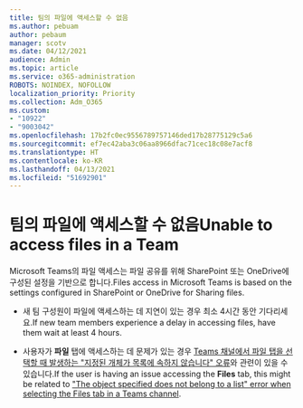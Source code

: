 ```yaml
---
title: 팀의 파일에 액세스할 수 없음
ms.author: pebuam
author: pebaum
manager: scotv
ms.date: 04/12/2021
audience: Admin
ms.topic: article
ms.service: o365-administration
ROBOTS: NOINDEX, NOFOLLOW
localization_priority: Priority
ms.collection: Adm_O365
ms.custom:
- "10922"
- "9003042"
ms.openlocfilehash: 17b2fc0ec9556789757146ded17b28775129c5a6
ms.sourcegitcommit: ef7ec42aba3c06aa8966dfac71cec18c08e7acf8
ms.translationtype: HT
ms.contentlocale: ko-KR
ms.lasthandoff: 04/13/2021
ms.locfileid: "51692901"
---
```

# <a name="unable-to-access-files-in-a-team"></a><span data-ttu-id="3ba24-102">팀의 파일에 액세스할 수 없음</span><span class="sxs-lookup"><span data-stu-id="3ba24-102">Unable to access files in a Team</span></span>

<span data-ttu-id="3ba24-103">Microsoft Teams의 파일 액세스는 파일 공유를 위해 SharePoint 또는 OneDrive에 구성된 설정을 기반으로 합니다.</span><span class="sxs-lookup"><span data-stu-id="3ba24-103">Files access in Microsoft Teams is based on the settings configured in SharePoint or OneDrive for Sharing files.</span></span>

- <span data-ttu-id="3ba24-104">새 팀 구성원이 파일에 액세스하는 데 지연이 있는 경우 최소 4시간 동안 기다리세요.</span><span class="sxs-lookup"><span data-stu-id="3ba24-104">If new team members experience a delay in accessing files, have them wait at least 4 hours.</span></span>

- <span data-ttu-id="3ba24-105">사용자가 **파일** 탭에 액세스하는 데 문제가 있는 경우 [Teams 채널에서 파일 탭을 선택할 때 발생하는 "지정된 개체가 목록에 속하지 않습니다" 오류](https://docs.microsoft.com/microsoftteams/troubleshoot/files/object-specified-not-belong-to-list)와 관련이 있을 수 있습니다.</span><span class="sxs-lookup"><span data-stu-id="3ba24-105">If the user is having an issue accessing the **Files** tab, this might be related to ["The object specified does not belong to a list" error when selecting the Files tab in a Teams channel](https://docs.microsoft.com/microsoftteams/troubleshoot/files/object-specified-not-belong-to-list).</span></span>
